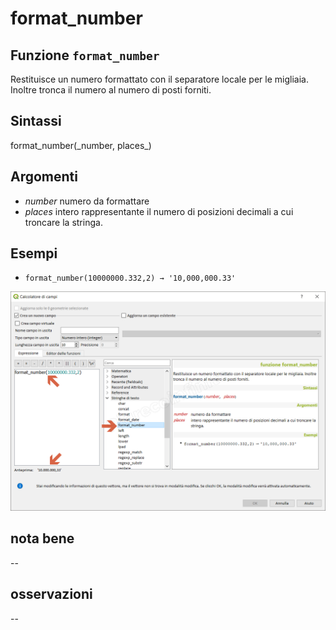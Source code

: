 # format\_number

## Funzione `format_number`

Restituisce un numero formattato con il separatore locale per le migliaia. Inoltre tronca il numero al numero di posti forniti.

## Sintassi

format_number\(\_number, places_\)

## Argomenti

* _number_ numero da formattare
* _places_ intero rappresentante il numero di posizioni decimali a cui troncare la stringa.

## Esempi

* `format_number(10000000.332,2) → '10,000,000.33'`

![](../../../.gitbook/assets/format_number1.png)

## nota bene

--

## osservazioni

--

